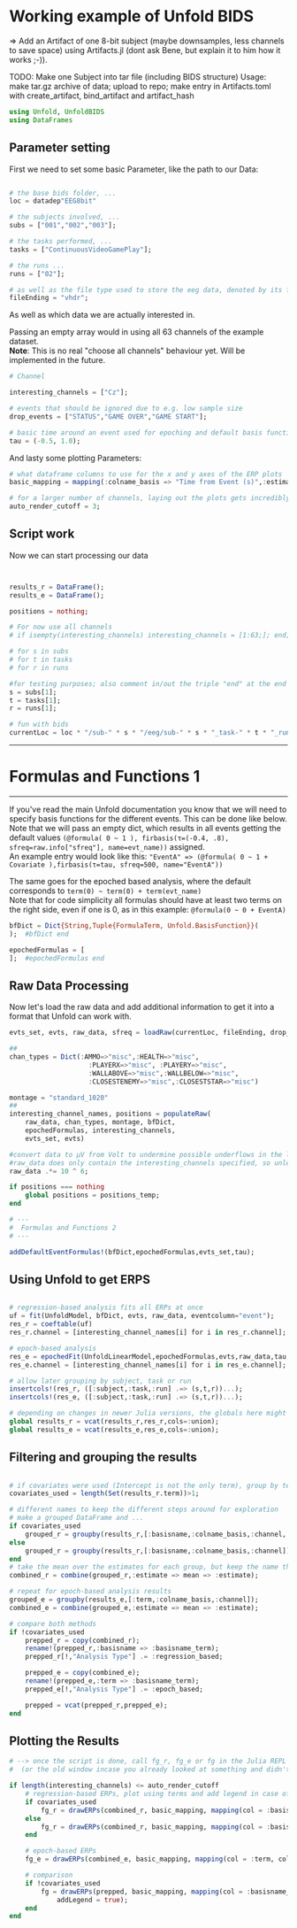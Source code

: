 # Working example of Unfold BIDS
=> Add an Artifact of one 8-bit subject (maybe downsamples, less channels to save space) using Artifacts.jl (dont ask Bene, but explain it to him how it works ;-)).

TODO: Make one Subject into tar file (including BIDS structure)
    Usage: make tar.gz archive of data; upload to repo; make entry in Artifacts.toml with create_artifact, bind_artifact and artifact_hash

```julia
using Unfold, UnfoldBIDS
using DataFrames
```

## Parameter setting
First we need to set some basic Parameter, like the path to our Data:
```julia

# the base bids folder, ...
loc = datadep"EEG8bit"

# the subjects involved, ...
subs = ["001","002","003"];

# the tasks performed, ...
tasks = ["ContinuousVideoGamePlay"];

# the runs ...
runs = ["02"];

# as well as the file type used to store the eeg data, denoted by its file ending (without the dot)
fileEnding = "vhdr";
```


As well as which data we are actually interested in. 

Passing an empty array would in using all 63 channels of the example dataset.\
**Note**: This is no real "choose all channels" behaviour yet. Will be implemented in the future.



```julia
# Channel

interesting_channels = ["Cz"];

# events that should be ignored due to e.g. low sample size
drop_events = ["STATUS","GAME OVER","GAME START"];

# basic time around an event used for epoching and default basis functions (in seconds)
tau = (-0.5, 1.0);
```

And lasty some plotting Parameters:
```julia
# what dataframe columns to use for the x and y axes of the ERP plots
basic_mapping = mapping(:colname_basis => "Time from Event (s)",:estimate => "Estimate (μV)");

# for a larger number of channels, laying out the plots gets incredibly slow, so only execute manually what you need
auto_render_cutoff = 3;
```
## Script work
Now we can start processing our data
```julia


results_r = DataFrame();
results_e = DataFrame();

positions = nothing;

# For now use all channels
# if isempty(interesting_channels) interesting_channels = [1:63;]; end;

# for s in subs
# for t in tasks
# for r in runs

#for testing purposes; also comment in/out the triple "end" at the end of the Using Unfold part
s = subs[1];
t = tasks[1];
r = runs[1];

# fun with bids
currentLoc = loc * "/sub-" * s * "/eeg/sub-" * s * "_task-" * t * "_run-" * r;
```
---
#  Formulas and Functions 1
---
If you've read the main Unfold documentation you know that we will need to specify basis functions for the different events. This can be done like below.\
Note that we will pass an empty dict, which results in all events getting the default values `(@formula( 0 ~ 1 ), firbasis(τ=(-0.4, .8), sfreq=raw.info["sfreq"], name=evt_name))` assigned.\
An example entry would look like this: `"EventA" => (@formula( 0 ~ 1 + Covariate ),firbasis(τ=tau, sfreq=500, name="EventA"))`


The same goes for the epoched based analysis, where the default corresponds to `term(0) ~ term(0) + term(evt_name)`\
Note that for code simplicity all formulas should have at least two terms on the right side, even if one is 0, as in this example: `@formula(0 ~ 0 + EventA)`
```julia
bfDict = Dict{String,Tuple{FormulaTerm, Unfold.BasisFunction}}(
);  #bfDict end

epochedFormulas = [
];  #epochedFormulas end
```

##  Raw Data Processing
Now let's load the raw data and add additional information to get it into a format that Unfold can work with.

```julia
evts_set, evts, raw_data, sfreq = loadRaw(currentLoc, fileEnding, drop_events);

##
chan_types = Dict(:AMMO=>"misc",:HEALTH=>"misc",
                    :PLAYERX=>"misc", :PLAYERY=>"misc",
                    :WALLABOVE=>"misc",:WALLBELOW=>"misc",
                    :CLOSESTENEMY=>"misc",:CLOSESTSTAR=>"misc")

montage = "standard_1020"
##
interesting_channel_names, positions = populateRaw(
    raw_data, chan_types, montage, bfDict, 
    epochedFormulas, interesting_channels, 
    evts_set, evts)

#convert data to μV from Volt to undermine possible underflows in the later calculation
#raw_data does only contain the interesting_channels specified, so unless one specified a stim channel, this simple line is enough
raw_data .*= 10 ^ 6;

if positions === nothing
    global positions = positions_temp;
end

# ---
#  Formulas and Functions 2
# ---

addDefaultEventFormulas!(bfDict,epochedFormulas,evts_set,tau); 

```

## Using Unfold to get ERPS
```julia

# regression-based analysis fits all ERPs at once
uf = fit(UnfoldModel, bfDict, evts, raw_data, eventcolumn="event");
res_r = coeftable(uf)
res_r.channel = [interesting_channel_names[i] for i in res_r.channel];

# epoch-based analysis
res_e = epochedFit(UnfoldLinearModel,epochedFormulas,evts,raw_data,tau,sfreq);
res_e.channel = [interesting_channel_names[i] for i in res_e.channel];

# allow later grouping by subject, task or run
insertcols!(res_r, ([:subject,:task,:run] .=> (s,t,r))...);
insertcols!(res_e, ([:subject,:task,:run] .=> (s,t,r))...);

# depending on changes in newer Julia versions, the globals here might no longer be necessary
global results_r = vcat(results_r,res_r,cols=:union);
global results_e = vcat(results_e,res_e,cols=:union);


```

##  Filtering and grouping the results
```julia

# if covariates were used (Intercept is not the only term), group by term as well, don't compare with epoched results etc.
covariates_used = length(Set(results_r.term))>1;

# different names to keep the different steps around for exploration
# make a grouped DataFrame and ...
if covariates_used
    grouped_r = groupby(results_r,[:basisname,:colname_basis,:channel,:term]);
else
    grouped_r = groupby(results_r,[:basisname,:colname_basis,:channel]);
end
# take the mean over the estimates for each group, but keep the name the same instead of appending _mean to it
combined_r = combine(grouped_r,:estimate => mean => :estimate);

# repeat for epoch-based analysis results
grouped_e = groupby(results_e,[:term,:colname_basis,:channel]);
combined_e = combine(grouped_e,:estimate => mean => :estimate);

# compare both methods
if !covariates_used
    prepped_r = copy(combined_r);
    rename!(prepped_r,:basisname => :basisname_term);
    prepped_r[!,"Analysis Type"] .= :regression_based;

    prepped_e = copy(combined_e);
    rename!(prepped_e,:term => :basisname_term);
    prepped_e[!,"Analysis Type"] .= :epoch_based;

    prepped = vcat(prepped_r,prepped_e);
end
```

## Plotting the Results

```julia
# --> once the script is done, call fg_r, fg_e or fg in the Julia REPL to look at your results in a new window
#  (or the old window incase you already looked at something and didn't close it!)

if length(interesting_channels) <= auto_render_cutoff
    # regression-based ERPs, plot using terms and add legend in case of covariates
    if covariates_used
        fg_r = drawERPs(combined_r, basic_mapping, mapping(col = :basisname, color = :term, row=:channel), addLegend = true);
    else
        fg_r = drawERPs(combined_r, basic_mapping, mapping(col = :basisname, color = :basisname, row=:channel));
    end

    # epoch-based ERPs
    fg_e = drawERPs(combined_e, basic_mapping, mapping(col = :term, color = :term, row = :channel));

    # comparison
    if !covariates_used
        fg = drawERPs(prepped, basic_mapping, mapping(col = :basisname_term, color = Symbol("Analysis Type"), row = :channel),
            addLegend = true);
    end
end

```